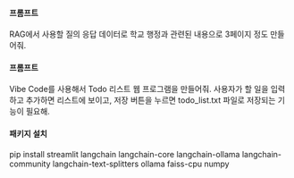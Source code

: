 #### 프롬프트
RAG에서 사용할 질의 응답 데이터로 학교 행정과 관련된 내용으로 3페이지 정도 만들어줘.

#### 프롬프트
Vibe Code를 사용해서 Todo 리스트 웹 프로그램을 만들어줘. 사용자가 할 일을 입력하고 추가하면 리스트에 보이고, 저장 버튼을 누르면 todo_list.txt 파일로 저장되는 기능이 필요해.

#### 패키지 설치 
pip install streamlit langchain langchain-core langchain-ollama langchain-community langchain-text-splitters ollama faiss-cpu numpy
